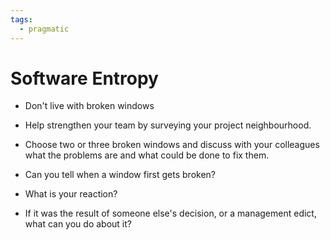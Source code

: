 ```yaml
---
tags:
  - pragmatic
---
```

# Software Entropy
* Don't live with broken windows
* Help strengthen your team by surveying your project neighbourhood.
* Choose two or three broken windows and discuss with your colleagues what the problems are and what could be done to fix them.

* Can you tell when a window first gets broken?
* What is your reaction?
* If it was the result of someone else's decision, or a management edict, what can you do about it?